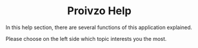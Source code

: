 <center>

# Proivzo Help

</center>

In this help section, there are several functions of this application explained.

Please choose on the left side which topic interests you the most.
